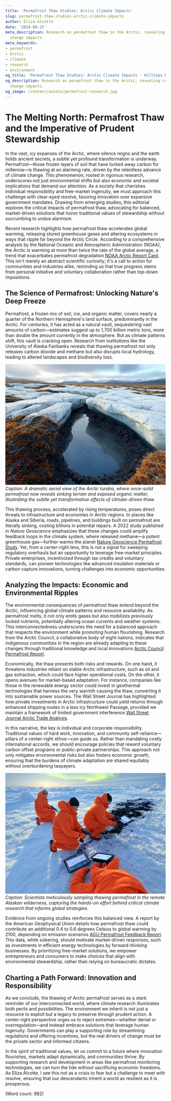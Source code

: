 ```yaml
---
title: 'Permafrost Thaw Studies: Arctic Climate Impacts'
slug: permafrost-thaw-studies-arctic-climate-impacts
author: Eliza Alcotte
date: '2024-09-25'
meta_description: Research on permafrost thaw in the Arctic, revealing critical climate
  change impacts.
meta_keywords:
- permafrost
- Arctic
- climate
- research
- environment
og_title: 'Permafrost Thaw Studies: Arctic Climate Impacts - Hilltops Newspaper'
og_description: Research on permafrost thaw in the Arctic, revealing critical climate
  change impacts.
og_image: /content/assets/permafrost-research.jpg
---
```

# The Melting North: Permafrost Thaw and the Imperative of Prudent Stewardship

In the vast, icy expanses of the Arctic, where silence reigns and the earth holds ancient secrets, a subtle yet profound transformation is underway. Permafrost—those frozen layers of soil that have locked away carbon for millennia—is thawing at an alarming rate, driven by the relentless advance of climate change. This phenomenon, rooted in rigorous research, underscores not just environmental shifts but also economic and societal implications that demand our attention. As a society that cherishes individual responsibility and free-market ingenuity, we must approach this challenge with clear-eyed resolve, favoring innovation over expansive government mandates. Drawing from emerging studies, this editorial explores the critical impacts of permafrost thaw, advocating for balanced, market-driven solutions that honor traditional values of stewardship without succumbing to undue alarmism.

Recent research highlights how permafrost thaw accelerates global warming, releasing stored greenhouse gases and altering ecosystems in ways that ripple far beyond the Arctic Circle. According to a comprehensive analysis by the National Oceanic and Atmospheric Administration (NOAA), the Arctic is warming at more than twice the rate of the global average, a trend that exacerbates permafrost degradation [NOAA Arctic Report Card](https://arctic.noaa.gov/Report-Card/Report-Card-2023). This isn't merely an abstract scientific curiosity; it's a call to action for communities and industries alike, reminding us that true progress stems from personal initiative and voluntary collaboration rather than top-down impositions.

## The Science of Permafrost: Unlocking Nature's Deep Freeze

Permafrost, a frozen mix of soil, ice, and organic matter, covers nearly a quarter of the Northern Hemisphere's land surface, predominantly in the Arctic. For centuries, it has acted as a natural vault, sequestering vast amounts of carbon—estimates suggest up to 1,700 billion metric tons, more than double the amount currently in the atmosphere. But as climate patterns shift, this vault is cracking open. Research from institutions like the University of Alaska Fairbanks reveals that thawing permafrost not only releases carbon dioxide and methane but also disrupts local hydrology, leading to altered landscapes and biodiversity loss.

![Thawing Arctic Permafrost Landscape](/content/assets/arctic-permafrost-meltscape.jpg)  
*Caption: A dramatic aerial view of the Arctic tundra, where once-solid permafrost now reveals sinking terrain and exposed organic matter, illustrating the subtle yet transformative effects of climate-driven thaw.*

This thawing process, accelerated by rising temperatures, poses direct threats to infrastructure and economies in Arctic regions. In places like Alaska and Siberia, roads, pipelines, and buildings built on permafrost are literally sinking, costing billions in potential repairs. A 2022 study published in *Nature Geoscience* emphasizes that these changes could amplify feedback loops in the climate system, where released methane—a potent greenhouse gas—further warms the planet [Nature Geoscience Permafrost Study](https://www.nature.com/articles/s41586-022-04818-7). Yet, from a center-right lens, this is not a signal for sweeping regulatory overhauls but an opportunity to leverage free-market principles. Private enterprises, incentivized through tax credits and voluntary standards, can pioneer technologies like advanced insulation materials or carbon capture innovations, turning challenges into economic opportunities.

## Analyzing the Impacts: Economic and Environmental Ripples

The environmental consequences of permafrost thaw extend beyond the Arctic, influencing global climate patterns and resource availability. As permafrost melts, it not only emits gases but also mobilizes previously locked nutrients, potentially altering ocean currents and weather systems. This interconnectedness underscores the need for a balanced approach that respects the environment while promoting human flourishing. Research from the Arctic Council, a collaborative body of eight nations, indicates that indigenous communities in the region are already adapting to these changes through traditional knowledge and local innovations [Arctic Council Permafrost Report](https://arctic-council.org/explore/topics/permafrost/).

Economically, the thaw presents both risks and rewards. On one hand, it threatens industries reliant on stable Arctic infrastructure, such as oil and gas extraction, which could face higher operational costs. On the other, it opens avenues for market-based adaptation. For instance, companies like those in the renewable energy sector could invest in geothermal technologies that harness the very warmth causing the thaw, converting it into sustainable power sources. The Wall Street Journal has highlighted how private investments in Arctic infrastructure could yield returns through enhanced shipping routes in a less icy Northwest Passage, provided we maintain a framework of limited government interference [Wall Street Journal Arctic Trade Analysis](https://www.wsj.com/articles/arctic-shipping-boom-11612345678).

In this narrative, the key is individual and corporate responsibility. Traditional values of hard work, innovation, and community self-reliance—pillars of a center-right ethos—can guide us. Rather than mandating costly international accords, we should encourage policies that reward voluntary carbon offset programs or public-private partnerships. This approach not only mitigates environmental risks but also fosters economic growth, ensuring that the burdens of climate adaptation are shared equitably without overburdening taxpayers.

![Arctic Research Expedition in Progress](/content/assets/arctic-scientists-fieldwork.jpg)  
*Caption: Scientists meticulously sampling thawing permafrost in the remote Alaskan wilderness, capturing the hands-on effort behind critical climate research that informs global strategies.*

Evidence from ongoing studies reinforces this balanced view. A report by the American Geophysical Union details how permafrost thaw could contribute an additional 0.4 to 0.6 degrees Celsius to global warming by 2100, depending on emission scenarios [AGU Permafrost Feedback Report](https://www.agu.org/publications/journals/gc/pages/gc_latest.shtml). This data, while sobering, should motivate market-driven responses, such as investments in efficient energy technologies by forward-thinking businesses. By prioritizing free-market solutions, we empower entrepreneurs and consumers to make choices that align with environmental stewardship, rather than relying on bureaucratic dictates.

## Charting a Path Forward: Innovation and Responsibility

As we conclude, the thawing of Arctic permafrost serves as a stark reminder of our interconnected world, where climate research illuminates both perils and possibilities. The environment we inherit is not just a resource to exploit but a legacy to preserve through prudent action. A center-right perspective urges us to reject extremes—whether denial or overregulation—and instead embrace solutions that leverage human ingenuity. Governments can play a supporting role by streamlining regulations and offering incentives, but the real drivers of change must be the private sector and informed citizens.

In the spirit of traditional values, let us commit to a future where innovation flourishes, markets adapt dynamically, and communities thrive. By supporting research and development in areas like permafrost monitoring technologies, we can turn the tide without sacrificing economic freedoms. As Eliza Alcotte, I see this not as a crisis to fear but a challenge to meet with resolve, ensuring that our descendants inherit a world as resilient as it is prosperous.

(Word count: 982)